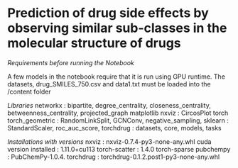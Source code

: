 # Prediction of drug side effects by observing similar sub-classes in the molecular structure of drugs

*Requirements before running the Notebook*

A few models in the notebook require that it is run using GPU runtime.
The datasets, drug_SMILES_750.csv and data1.txt must be loaded into the /content folder

*Libraries*
networkx : bipartite, degree_centrality, closeness_centrality, betweenness_centrality, projected_graph
matplotlib
nxviz : CircosPlot
torch
torch_geometric : RandomLinkSplit, GCNConv, negative_sampling,
sklearn : StandardScaler, roc_auc_score,
torchdrug : datasets, core, models, tasks

*Installations with versions*
nxviz : nxviz-0.7.4-py3-none-any.whl
cuda version installed : 1.11.0+cu113
torch-scatter : 1.4.0
torch-sparse
pubchempy : PubChemPy-1.0.4.
torchdrug : torchdrug-0.1.2.post1-py3-none-any.whl
